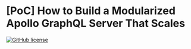 # [PoC] How to Build a Modularized Apollo GraphQL Server That Scales

[![GitHub license](https://img.shields.io/badge/license-MIT-blue.svg)](https://github.com/derek-fong/poc-apollo-server-graphql-module/blob/master/LICENSE)
